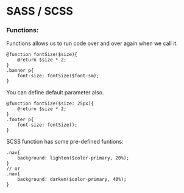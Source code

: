 # SASS / SCSS

### Functions:

Functions allows us to run code over and over again when we call it.

```
@function fontSize($size){
    @return $size * 2;
}
.banner p{
    font-size: fontSize($font-sm);
}
```

You can define default parameter also.

```
@function fontSize($size: 25px){
    @return $size * 2;
}
.footer p{
    font-size: fontSize();
}
```

SCSS function has some pre-defined funtions:

```
.nav{
    background: lighten($color-primary, 20%);
}
// or
.nav{
    background: darken($color-primary, 40%);
}
```

